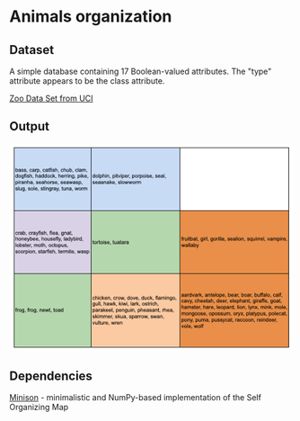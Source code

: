 # Animals organization

## Dataset

A simple database containing 17 Boolean-valued attributes. The "type" attribute appears to be the class attribute.

[Zoo Data Set from UCI](https://archive.ics.uci.edu/ml/datasets/zoo)

## Output

<img src="som_output.png">


## Dependencies

[Minison](https://github.com/JustGlowing/minisom/) - minimalistic and NumPy-based implementation of the Self Organizing Map